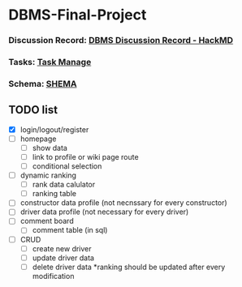 # DBMS-Final-Project

### Discussion Record: [DBMS Discussion Record - HackMD](https://hackmd.io/SBdM9OZxQySrECQyWT2qrg?both)
### Tasks: [Task Manage](https://trello.com/invite/b/671903e1baa77c8f000e6782/ATTI3941be7f36096958e39fc625b0712b97AB5E792A/dbms)
### Schema: [SHEMA](https://www.drawdb.app/editor?shareId=93a794d8f72495bb19ea43a748d2dda0)

## TODO list
- [x] login/logout/register
- [ ] homepage
  - [ ] show data
  - [ ] link to profile or wiki page route
  - [ ] conditional selection
- [ ] dynamic ranking
  - [ ] rank data calulator
  - [ ] ranking table 
- [ ] constructor data profile (not necnssary for every constructor)
- [ ] driver data profile (not necessary for every driver)
- [ ] comment board
  - [ ] comment table (in sql)
- [ ] CRUD
  - [ ] create new driver
  - [ ] update driver data
  - [ ] delete driver data
  *ranking should be updated after every modification 
